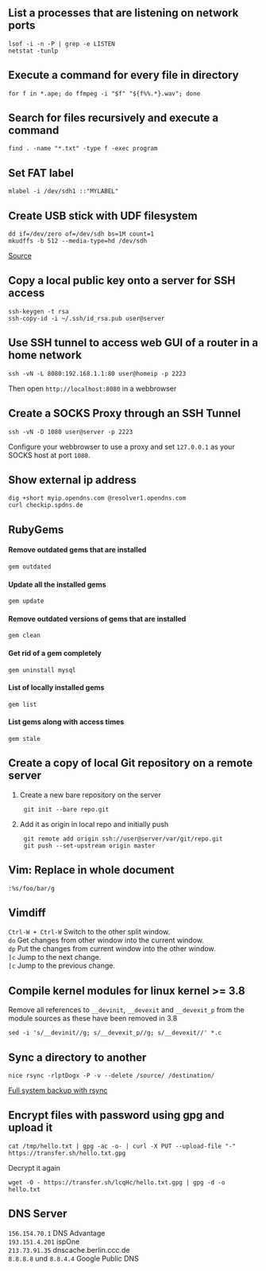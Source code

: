 List a processes that are listening on network ports
----------------------------------------------------
	lsof -i -n -P | grep -e LISTEN
	netstat -tunlp


Execute a command for every file in directory
---------------------------------------------
	for f in *.ape; do ffmpeg -i "$f" "${f%%.*}.wav"; done

Search for files recursively and execute a command
--------------------------------------------------
	find . -name "*.txt" -type f -exec program


Set FAT label
-------------
	mlabel -i /dev/sdh1 ::"MYLABEL"
	
	
Create USB stick with UDF filesystem
------------------------------------
	dd if=/dev/zero of=/dev/sdh bs=1M count=1
	mkudffs -b 512 --media-type=hd /dev/sdh
	
[Source](http://tanguy.ortolo.eu/blog/article93/usb-udf)

Copy a local public key onto a server for SSH access
----------------------------------------------------
	ssh-keygen -t rsa
	ssh-copy-id -i ~/.ssh/id_rsa.pub user@server


Use SSH tunnel to access web GUI of a router in a home network
----------------------------------------------------------
	ssh -vN -L 8080:192.168.1.1:80 user@homeip -p 2223

Then open `http://localhost:8080` in a webbrowser


Create a SOCKS Proxy through an SSH Tunnel
------------------------------------------
	ssh -vN -D 1080 user@server -p 2223
	
Configure your webbrowser to use a proxy and set `127.0.0.1` as your SOCKS host at port `1080`.


Show external ip address
------------------------
	dig +short myip.opendns.com @resolver1.opendns.com
	curl checkip.spdns.de


RubyGems
--------
#### Remove outdated gems that are installed
	gem outdated

#### Update all the installed gems
	gem update
	
#### Remove outdated versions of gems that are installed
	gem clean
	
#### Get rid of a gem completely
	gem uninstall mysql

#### List of locally installed gems
	gem list
	
#### List gems along with access times
	gem stale
	

Create a copy of local Git repository on a remote server
--------------------------------------------------------

1. Create a new bare repository on the server

		git init --bare repo.git

2. Add it as origin in local repo and initially push

		git remote add origin ssh://user@server/var/git/repo.git
		git push --set-upstream origin master
	

Vim: Replace in whole document
------------------------------
	:%s/foo/bar/g


Vimdiff
-------

`Ctrl-W + Ctrl-W` Switch to the other split window.  
`do` Get changes from other window into the current window.  
`dp` Put the changes from current window into the other window.  
`]c` Jump to the next change.  
`[c` Jump to the previous change.


Compile kernel modules for linux kernel >= 3.8
----------------------------------------------

Remove all references to `__devinit`, `__devexit` and `__devexit_p` from the module sources as these have been removed in 3.8

	sed -i 's/__devinit//g; s/__devexit_p//g; s/__devexit//' *.c


Sync a directory to another
---------------------------
	nice rsync -rlptDogx -P -v --delete /source/ /destination/

[Full system backup with rsync](https://wiki.archlinux.org/index.php/full_system_backup_with_rsync)


Encrypt files with password using gpg and upload it
---------------------------------------------------
	cat /tmp/hello.txt | gpg -ac -o- | curl -X PUT --upload-file "-" https://transfer.sh/hello.txt.gpg
	
Decrypt it again

	wget -O - https://transfer.sh/lcqHc/hello.txt.gpg | gpg -d -o hello.txt

DNS Server
----------
`156.154.70.1`				DNS Advantage  
`193.151.4.201`				ispOne  
`213.73.91.35`				dnscache.berlin.ccc.de  
`8.8.8.8` und `8.8.4.4`		Google Public DNS
